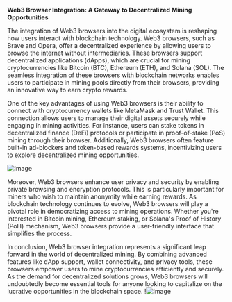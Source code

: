 **Web3 Browser Integration: A Gateway to Decentralized Mining Opportunities**

The integration of Web3 browsers into the digital ecosystem is reshaping how users interact with blockchain technology. Web3 browsers, such as Brave and Opera, offer a decentralized experience by allowing users to browse the internet without intermediaries. These browsers support decentralized applications (dApps), which are crucial for mining cryptocurrencies like Bitcoin (BTC), Ethereum (ETH), and Solana (SOL). The seamless integration of these browsers with blockchain networks enables users to participate in mining pools directly from their browsers, providing an innovative way to earn crypto rewards.

One of the key advantages of using Web3 browsers is their ability to connect with cryptocurrency wallets like MetaMask and Trust Wallet. This connection allows users to manage their digital assets securely while engaging in mining activities. For instance, users can stake tokens in decentralized finance (DeFi) protocols or participate in proof-of-stake (PoS) mining through their browser. Additionally, Web3 browsers often feature built-in ad-blockers and token-based rewards systems, incentivizing users to explore decentralized mining opportunities.

![Image](https://github.com/user-attachments/assets/3be06921-4469-491d-bd37-5f14c53422b7)

Moreover, Web3 browsers enhance user privacy and security by enabling private browsing and encryption protocols. This is particularly important for miners who wish to maintain anonymity while earning rewards. As blockchain technology continues to evolve, Web3 browsers will play a pivotal role in democratizing access to mining operations. Whether you're interested in Bitcoin mining, Ethereum staking, or Solana's Proof of History (PoH) mechanism, Web3 browsers provide a user-friendly interface that simplifies the process.

In conclusion, Web3 browser integration represents a significant leap forward in the world of decentralized mining. By combining advanced features like dApp support, wallet connectivity, and privacy tools, these browsers empower users to mine cryptocurrencies efficiently and securely. As the demand for decentralized solutions grows, Web3 browsers will undoubtedly become essential tools for anyone looking to capitalize on the lucrative opportunities in the blockchain space. !![Image](https://github.com/user-attachments/assets/3be06921-4469-491d-bd37-5f14c53422b7)